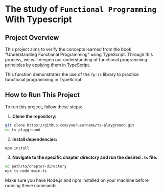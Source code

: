 # The study of `Functional Programming` With Typescript

## Project Overview  
This project aims to verify the concepts learned from the book "Understanding Functional Programming" using TypeScript. Through this process, we will deepen our understanding of functional programming principles by applying them in TypeScript.

This function demonstrates the use of the `fp-ts` library to practice functional programming in TypeScript.

## How to Run This Project

To run this project, follow these steps:

1. **Clone the repository:**
  ```sh
  git clone https://github.com/yourusername/ts-playground.git
  cd ts-playground
  ```

2. **Install dependencies:**
  ```sh
  npm install
  ```

3. **Navigate to the specific chapter directory and run the desired `.ts` file:**
  ```sh
  cd path/to/chapter-directory
  npx ts-node main.ts
  ```

Make sure you have Node.js and npm installed on your machine before running these commands. 
